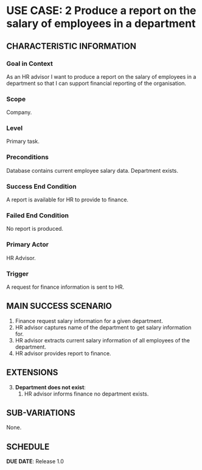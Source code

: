 # USE CASE: 2 Produce a report on the salary of employees in a department

## CHARACTERISTIC INFORMATION

### Goal in Context

As an HR advisor I want to produce a report on the salary of employees in a department so that I can support financial reporting of the organisation.

### Scope

Company.

### Level

Primary task.

### Preconditions

Database contains current employee salary data. Department exists.

### Success End Condition

A report is available for HR to provide to finance.

### Failed End Condition

No report is produced.

### Primary Actor

HR Advisor.

### Trigger

A request for finance information is sent to HR.

## MAIN SUCCESS SCENARIO

1. Finance request salary information for a given department.
2. HR advisor captures name of the department to get salary information for.
3. HR advisor extracts current salary information of all employees of the department.
4. HR advisor provides report to finance.


## EXTENSIONS

3. **Department does not exist**:
    1. HR advisor informs finance no department exists.

## SUB-VARIATIONS

None.

## SCHEDULE

**DUE DATE**: Release 1.0
